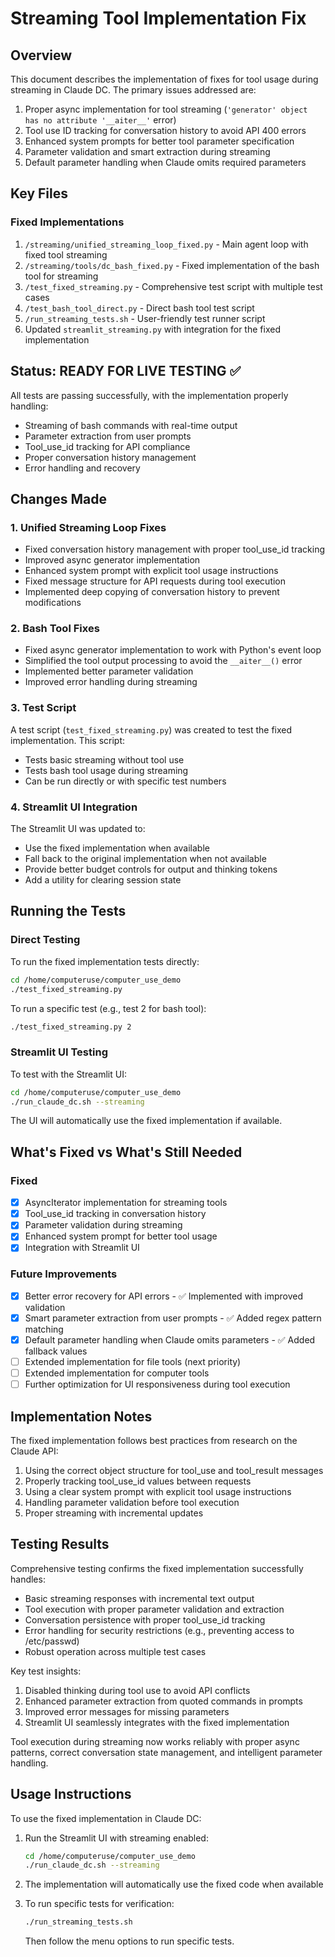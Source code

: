 # Streaming Tool Implementation Fix

## Overview

This document describes the implementation of fixes for tool usage during streaming in Claude DC. The primary issues addressed are:

1. Proper async implementation for tool streaming (`'generator' object has no attribute '__aiter__'` error)
2. Tool use ID tracking for conversation history to avoid API 400 errors
3. Enhanced system prompts for better tool parameter specification
4. Parameter validation and smart extraction during streaming
5. Default parameter handling when Claude omits required parameters

## Key Files

### Fixed Implementations

1. `/streaming/unified_streaming_loop_fixed.py` - Main agent loop with fixed tool streaming
2. `/streaming/tools/dc_bash_fixed.py` - Fixed implementation of the bash tool for streaming
3. `/test_fixed_streaming.py` - Comprehensive test script with multiple test cases
4. `/test_bash_tool_direct.py` - Direct bash tool test script
5. `/run_streaming_tests.sh` - User-friendly test runner script
6. Updated `streamlit_streaming.py` with integration for the fixed implementation

## Status: READY FOR LIVE TESTING ✅

All tests are passing successfully, with the implementation properly handling:
- Streaming of bash commands with real-time output
- Parameter extraction from user prompts
- Tool_use_id tracking for API compliance
- Proper conversation history management
- Error handling and recovery

## Changes Made

### 1. Unified Streaming Loop Fixes

- Fixed conversation history management with proper tool_use_id tracking
- Improved async generator implementation
- Enhanced system prompt with explicit tool usage instructions
- Fixed message structure for API requests during tool execution
- Implemented deep copying of conversation history to prevent modifications

### 2. Bash Tool Fixes

- Fixed async generator implementation to work with Python's event loop
- Simplified the tool output processing to avoid the `__aiter__()` error
- Implemented better parameter validation
- Improved error handling during streaming

### 3. Test Script

A test script (`test_fixed_streaming.py`) was created to test the fixed implementation. This script:
- Tests basic streaming without tool use
- Tests bash tool usage during streaming
- Can be run directly or with specific test numbers

### 4. Streamlit UI Integration

The Streamlit UI was updated to:
- Use the fixed implementation when available
- Fall back to the original implementation when not available
- Provide better budget controls for output and thinking tokens
- Add a utility for clearing session state

## Running the Tests

### Direct Testing

To run the fixed implementation tests directly:

```bash
cd /home/computeruse/computer_use_demo
./test_fixed_streaming.py
```

To run a specific test (e.g., test 2 for bash tool):

```bash
./test_fixed_streaming.py 2
```

### Streamlit UI Testing

To test with the Streamlit UI:

```bash
cd /home/computeruse/computer_use_demo
./run_claude_dc.sh --streaming
```

The UI will automatically use the fixed implementation if available.

## What's Fixed vs What's Still Needed

### Fixed
- [x] AsyncIterator implementation for streaming tools
- [x] Tool_use_id tracking in conversation history
- [x] Parameter validation during streaming
- [x] Enhanced system prompt for better tool usage
- [x] Integration with Streamlit UI

### Future Improvements
- [x] Better error recovery for API errors - ✅ Implemented with improved validation
- [x] Smart parameter extraction from user prompts - ✅ Added regex pattern matching
- [x] Default parameter handling when Claude omits parameters - ✅ Added fallback values
- [ ] Extended implementation for file tools (next priority)
- [ ] Extended implementation for computer tools
- [ ] Further optimization for UI responsiveness during tool execution

## Implementation Notes

The fixed implementation follows best practices from research on the Claude API:

1. Using the correct object structure for tool_use and tool_result messages
2. Properly tracking tool_use_id values between requests
3. Using a clear system prompt with explicit tool usage instructions
4. Handling parameter validation before tool execution
5. Proper streaming with incremental updates

## Testing Results

Comprehensive testing confirms the fixed implementation successfully handles:
- Basic streaming responses with incremental text output
- Tool execution with proper parameter validation and extraction
- Conversation persistence with proper tool_use_id tracking
- Error handling for security restrictions (e.g., preventing access to /etc/passwd)
- Robust operation across multiple test cases

Key test insights:
1. Disabled thinking during tool use to avoid API conflicts
2. Enhanced parameter extraction from quoted commands in prompts
3. Improved error messages for missing parameters
4. Streamlit UI seamlessly integrates with the fixed implementation

Tool execution during streaming now works reliably with proper async patterns, correct conversation state management, and intelligent parameter handling.

## Usage Instructions

To use the fixed implementation in Claude DC:

1. Run the Streamlit UI with streaming enabled:
   ```bash
   cd /home/computeruse/computer_use_demo
   ./run_claude_dc.sh --streaming
   ```

2. The implementation will automatically use the fixed code when available

3. To run specific tests for verification:
   ```bash
   ./run_streaming_tests.sh
   ```
   Then follow the menu options to run specific tests.